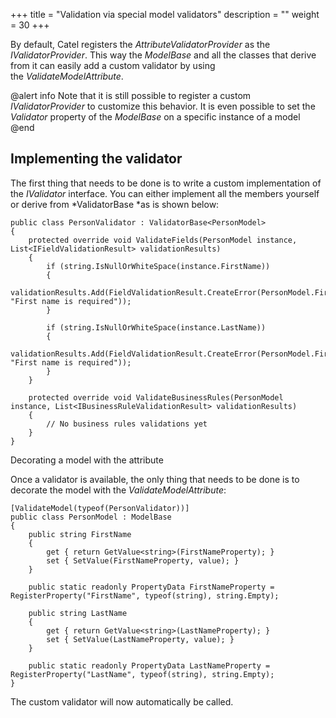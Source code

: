 +++
title = "Validation via special model validators" 
description = ""
weight = 30
+++

By default, Catel registers the *AttributeValidatorProvider* as the *IValidatorProvider*. This way the *ModelBase* and all the classes that derive from it can easily add a custom validator by using the *ValidateModelAttribute*.

@alert info
Note that it is still possible to register a custom *IValidatorProvider* to customize this behavior. It is even possible to set the *Validator* property of the *ModelBase* on a specific instance of a model
@end

## Implementing the validator

The first thing that needs to be done is to write a custom implementation of the *IValidator* interface. You can either implement all the members yourself or derive from *ValidatorBase *as is shown below:

```
public class PersonValidator : ValidatorBase<PersonModel>
{
    protected override void ValidateFields(PersonModel instance, List<IFieldValidationResult> validationResults)
    {
        if (string.IsNullOrWhiteSpace(instance.FirstName))
        {
            validationResults.Add(FieldValidationResult.CreateError(PersonModel.FirstNameProperty, "First name is required"));
        }
 
        if (string.IsNullOrWhiteSpace(instance.LastName))
        {
            validationResults.Add(FieldValidationResult.CreateError(PersonModel.FirstNameProperty, "First name is required"));
        }
    }
 
    protected override void ValidateBusinessRules(PersonModel instance, List<IBusinessRuleValidationResult> validationResults)
    {
        // No business rules validations yet
    }
}
```

Decorating a model with the attribute

Once a validator is available, the only thing that needs to be done is to decorate the model with the *ValidateModelAttribute*:

```
[ValidateModel(typeof(PersonValidator))]
public class PersonModel : ModelBase
{
    public string FirstName
    {
        get { return GetValue<string>(FirstNameProperty); }
        set { SetValue(FirstNameProperty, value); }
    }

    public static readonly PropertyData FirstNameProperty = RegisterProperty("FirstName", typeof(string), string.Empty);

    public string LastName
    {
        get { return GetValue<string>(LastNameProperty); }
        set { SetValue(LastNameProperty, value); }
    }

    public static readonly PropertyData LastNameProperty = RegisterProperty("LastName", typeof(string), string.Empty);
}
```

The custom validator will now automatically be called.


